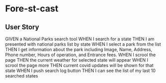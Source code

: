 # Fore-st-cast

## User Story
GIVEN a National Parks search tool
WHEN I search for a state
THEN I am presented with national parks list by state
WHEN I select a park from the list
THEN I get information about the park including Image, Name, Address, Phone number, Hours of operation, and Entrance fees. 
WHEN I scrool the page 
THEN the current weather for selected state will appear
WHEN I scrool the page more
THEN current covid updates will be shown for that state
WHEN I push search log button
THEN I can see the list of my last 10 searched states